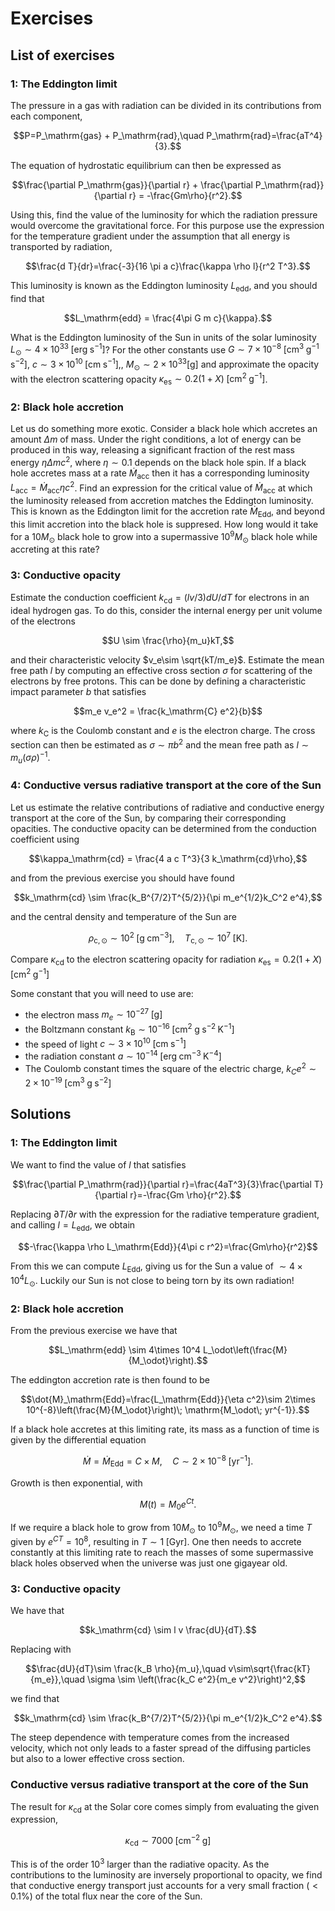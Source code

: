 # Exercises

## List of exercises

### 1: The Eddington limit

The pressure in a gas with radiation can be divided in its contributions from each component,

$$P=P_\mathrm{gas} + P_\mathrm{rad},\quad P_\mathrm{rad}=\frac{aT^4}{3}.$$

The equation of hydrostatic equilibrium can then be expressed as

$$\frac{\partial P_\mathrm{gas}}{\partial r} + \frac{\partial P_\mathrm{rad}}{\partial r} = -\frac{Gm\rho}{r^2}.$$

Using this, find the value of the luminosity for which the radiation pressure would overcome the gravitational force. For this purpose use the expression for the temperature gradient under the assumption that all energy is transported by radiation,

$$\frac{d T}{dr}=\frac{-3}{16 \pi a c}\frac{\kappa \rho l}{r^2 T^3}.$$

This luminosity is known as the Eddington luminosity $L_\mathrm{edd}$, and you should find that

$$L_\mathrm{edd} = \frac{4\pi G m c}{\kappa}.$$

What is the Eddington luminosity of the Sun in units of the solar luminosity $L_\odot\sim 4\times 10^{33}\;\mathrm{[erg\;s^{-1}]}$? For the other constants use $G\sim 7\times 10^{-8}\;\mathrm{[cm^3\;g^{-1}\;s^{-2}]}$, $c\sim 3\times 10^{10}\;\mathrm{[cm\;s^{-1}]}$,, $M_\odot\sim 2\times 10^{33} \mathrm{[g]}$ and approximate the opacity with the electron scattering opacity $\kappa_\mathrm{es}\sim 0.2(1+X)\;\mathrm{[cm^2\;g^{-1}]}$.

### 2: Black hole accretion

Let us do something more exotic. Consider a black hole which accretes an amount $\Delta m$ of mass. Under the right conditions, a lot of energy can be produced in this way, releasing a significant fraction of the rest mass energy $\eta \Delta m c^2$, where $\eta\sim 0.1$ depends on the black hole spin. If a black hole accretes mass at a rate $\dot{M}_\mathrm{acc}$ then it has a corresponding luminosity $L_\mathrm{acc}=\dot{M}_\mathrm{acc}\eta c^2$. Find an expression for the critical value of $\dot{M}_\mathrm{acc}$ at which the luminosity released from accretion matches the Eddington luminosity. This is known as the Eddington limit for the accretion rate $\dot{M}_\mathrm{Edd}$, and beyond this limit accretion into the black hole is suppresed. How long would it take for a $10 M_\odot$ black hole to grow into a supermassive $10^9M_\odot$ black hole while accreting at this rate?

### 3: Conductive opacity

Estimate the conduction coefficient $k_\mathrm{cd}=(l v/3) dU/dT$ for electrons in an ideal hydrogen gas. To do this, consider the internal energy per unit volume of the electrons

$$U \sim \frac{\rho}{m_u}kT,$$

and their characteristic velocity $v_e\sim \sqrt{kT/m_e}$. Estimate the mean free path $l$ by computing an effective cross section $\sigma$ for scattering of the electrons by free protons. This can be done by defining a characteristic impact parameter $b$ that satisfies

$$m_e v_e^2 = \frac{k_\mathrm{C} e^2}{b}$$

where $k_\mathrm{C}$ is the Coulomb constant and $e$ is the electron charge. The cross section can then be estimated as $\sigma \sim \pi b^2$ and the mean free path as $l\sim m_u(\sigma \rho)^{-1}$.

### 4: Conductive versus radiative transport at the core of the Sun

Let us estimate the relative contributions of radiative and conductive energy transport at the core of the Sun, by comparing their corresponding opacities. The conductive opacity can be determined from the conduction coefficient using

$$\kappa_\mathrm{cd} = \frac{4 a c T^3}{3 k_\mathrm{cd}\rho},$$

and from the previous exercise you should have found

$$k_\mathrm{cd} \sim \frac{k_B^{7/2}T^{5/2}}{\pi m_e^{1/2}k_C^2 e^4},$$

and the central density and temperature of the Sun are

$$\rho_\mathrm{c,\odot}\sim 10^2\;\mathrm{[g\;cm^{-3}]},\quad T_\mathrm{c,\odot}\sim 10^7\;\mathrm{[K]}.$$

Compare $\kappa_\mathrm{cd}$ to the electron scattering opacity for radiation $\kappa_\mathrm{es}=0.2(1+X)\;\mathrm{[cm^2\;g^{-1}]}$

Some constant that you will need to use are:
- the electron mass $m_e\sim 10^{-27}\;[\mathrm{g}]$
- the Boltzmann constant $k_\mathrm{B}\sim 10^{-16}\;[\mathrm{cm^2\;g\;s^{-2}\;K^{-1}}]$
- the speed of light $c\sim 3\times 10^{10}\;\mathrm{[cm\;s^{-1}]}$
- the radiation constant $a\sim10^{-14}\;\mathrm{[erg\;cm^{-3}\;K^{-4}]}$
- The Coulomb constant times the square of the electric charge, $k_Ce^2\sim 2\times 10^{-19}\;\mathrm{[cm^3\; g\; s^{-2}]}$

## Solutions

### 1: The Eddington limit

We want to find the value of $l$ that satisfies

$$\frac{\partial P_\mathrm{rad}}{\partial r}=\frac{4aT^3}{3}\frac{\partial T}{\partial r}=-\frac{Gm \rho}{r^2}.$$

Replacing $\partial T/\partial r$ with the expression for the radiative temperature gradient, and calling $l=L_\mathrm{edd}$, we obtain

$$-\frac{\kappa \rho L_\mathrm{Edd}}{4\pi c r^2}=\frac{Gm\rho}{r^2}$$

From this we can compute $L_\mathrm{Edd}$, giving us for the Sun a value of $\sim 4\times 10^4 L_\odot$. Luckily our Sun is not close to being torn by its own radiation!

### 2: Black hole accretion

From the previous exercise we have that

$$L_\mathrm{edd} \sim 4\times 10^4 L_\odot\left(\frac{M}{M_\odot}\right).$$

The eddington accretion rate is then found to be

$$\dot{M}_\mathrm{Edd}=\frac{L_\mathrm{Edd}}{\eta c^2}\sim 2\times 10^{-8}\left(\frac{M}{M_\odot}\right)\; \mathrm{M_\odot\; yr^{-1}}.$$

If a black hole accretes at this limiting rate, its mass as a function of time is given by the differential equation

$$\dot M =\dot{M}_\mathrm{Edd}= C\times M,\quad C\sim 2\times 10^{-8} \;\mathrm{[yr^{-1}]}.$$

Growth is then exponential, with

$$M(t) = M_0 e^{Ct}.$$

If we require a black hole to grow from $10M_\odot$ to $10^9 M_\odot$, we need a time $T$ given by $e^{CT}=10^8$, resulting in $T\sim 1\;\mathrm{[Gyr]}$. One then needs to accrete constantly at this limiting rate to reach the masses of some supermassive black holes observed when the universe was just one gigayear old. 

### 3: Conductive opacity

We have that

$$k_\mathrm{cd} \sim l v \frac{dU}{dT}.$$

Replacing with

$$\frac{dU}{dT}\sim \frac{k_B \rho}{m_u},\quad v\sim\sqrt{\frac{kT}{m_e}},\quad \sigma \sim \left(\frac{k_C e^2}{m_e v^2}\right)^2,$$

we find that

$$k_\mathrm{cd} \sim \frac{k_B^{7/2}T^{5/2}}{\pi m_e^{1/2}k_C^2 e^4}.$$

The steep dependence with temperature comes from the increased velocity, which not only leads to a faster spread of the diffusing particles but also to a lower effective cross section.

### Conductive versus radiative transport at the core of the Sun

The result for $\kappa_\mathrm{cd}$ at the Solar core comes simply from evaluating the given expression,

$$\kappa_\mathrm{cd}\sim 7000\;\mathrm{[cm^{-2}\;g]}$$

This is of the order $10^3$ larger than the radiative opacity. As the contributions to the luminosity are inversely proportional to opacity, we find that conductive energy transport just accounts for a very small fraction ($< 0.1\%$) of the total flux near the core of the Sun.
